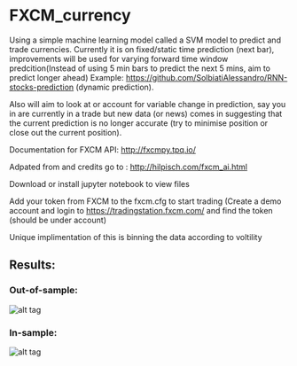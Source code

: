 # FXCM_currency

Using a simple machine learning model called a SVM model to predict and trade currencies. Currently it is on fixed/static time prediction (next bar), improvements will be used for varying forward time window predcition(Instead of using 5 min bars to predict the next 5 mins, aim to predict  longer ahead)
Example: https://github.com/SolbiatiAlessandro/RNN-stocks-prediction (dynamic prediction).

Also will aim to look at or account for variable change in prediction, say you in are currently in a trade but new data (or news) comes in suggesting that the current prediction is no longer accurate (try to minimise position or close out the current position).



Documentation for FXCM API: http://fxcmpy.tpq.io/

Adpated from and credits go to : http://hilpisch.com/fxcm_ai.html

Download or install jupyter notebook to view files

Add your token from FXCM to the fxcm.cfg to start trading (Create a demo account and login to https://tradingstation.fxcm.com/ and find the token (should be under account)

Unique implimentation of this is binning the data according to voltility 


## Results:

### Out-of-sample:


![alt tag](https://github.com/zbanga/FXCM_currency/blob/master/Screen%20Shot%202018-09-11%20at%207.07.12%20pm.png "Description goes here")

    
### In-sample:
![alt tag](https://github.com/zbanga/FXCM_currency/blob/master/Screen%20Shot%202018-09-11%20at%207.21.48%20pm.png "Description goes here")
